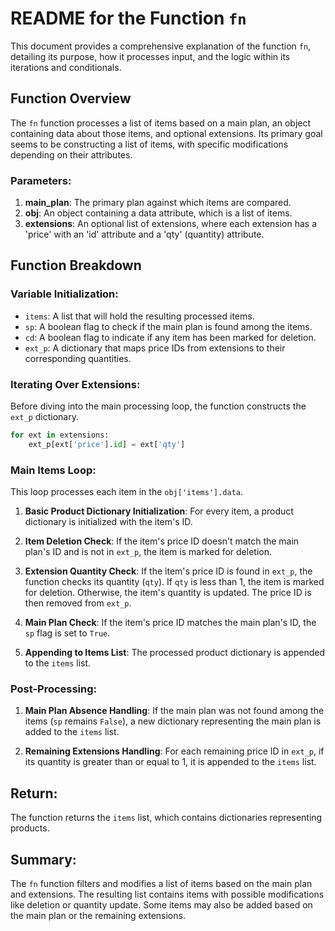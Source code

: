 # README for the Function `fn`

This document provides a comprehensive explanation of the function `fn`, detailing its purpose, how it processes input, and the logic within its iterations and conditionals.

## Function Overview

The `fn` function processes a list of items based on a main plan, an object containing data about those items, and optional extensions. Its primary goal seems to be constructing a list of items, with specific modifications depending on their attributes.

### Parameters:

1. **main_plan**: The primary plan against which items are compared.
2. **obj**: An object containing a data attribute, which is a list of items.
3. **extensions**: An optional list of extensions, where each extension has a 'price' with an 'id' attribute and a 'qty' (quantity) attribute.

## Function Breakdown

### Variable Initialization:

- `items`: A list that will hold the resulting processed items.
- `sp`: A boolean flag to check if the main plan is found among the items.
- `cd`: A boolean flag to indicate if any item has been marked for deletion.
- `ext_p`: A dictionary that maps price IDs from extensions to their corresponding quantities.

### Iterating Over Extensions:

Before diving into the main processing loop, the function constructs the `ext_p` dictionary.

```python
for ext in extensions:
    ext_p[ext['price'].id] = ext['qty']
```

### Main Items Loop:

This loop processes each item in the `obj['items'].data`.

1. **Basic Product Dictionary Initialization**:
    For every item, a product dictionary is initialized with the item's ID.

2. **Item Deletion Check**:
    If the item's price ID doesn't match the main plan's ID and is not in `ext_p`, the item is marked for deletion.

3. **Extension Quantity Check**:
    If the item's price ID is found in `ext_p`, the function checks its quantity (`qty`). If `qty` is less than 1, the item is marked for deletion. Otherwise, the item's quantity is updated. The price ID is then removed from `ext_p`.

4. **Main Plan Check**:
    If the item's price ID matches the main plan's ID, the `sp` flag is set to `True`.

5. **Appending to Items List**:
    The processed product dictionary is appended to the `items` list.

### Post-Processing:

1. **Main Plan Absence Handling**:
    If the main plan was not found among the items (`sp` remains `False`), a new dictionary representing the main plan is added to the `items` list.

2. **Remaining Extensions Handling**:
    For each remaining price ID in `ext_p`, if its quantity is greater than or equal to 1, it is appended to the `items` list.

## Return:

The function returns the `items` list, which contains dictionaries representing products.

## Summary:

The `fn` function filters and modifies a list of items based on the main plan and extensions. The resulting list contains items with possible modifications like deletion or quantity update. Some items may also be added based on the main plan or the remaining extensions.